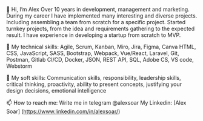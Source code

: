 👋 Hi, I’m Alex
Over 10 years in development, management and marketing. During my career I have implemented many interesting and diverse projects.
Including assembling a team from scratch for a specific project. Started turnkey projects, from the idea and requirements gathering to the expected result.
I have experience in developing a startup from scratch to MVP.

👀 My technical skills:
Agile, Scrum, Kanban, Miro, Jira, Figma, Canva 
HTML, CSS, JavaScript, SASS, Bootstrap, Webpack, Vue/React, Laravel, Git, Postman, Gitlab CI/CD, Docker, JSON, REST API, SQL, Adobe CS, VS code, Webstorm

🌱 My soft skills:
Communication skills, responsibility, leadership skills, critical thinking, proactivity, ability to present concepts, justifying your design decisions, emotional intelligence

📫 How to reach me: 
Write me in telegram @alexsoar
My Linkedin: [Alex Soar] (https://www.linkedin.com/in/alexsoar/)

<!---
alexsoar/alexsoar is a ✨ special ✨ repository because its `README.md` (this file) appears on your GitHub profile.
You can click the Preview link to take a look at your changes.
--->
